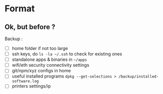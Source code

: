 # Format
## Ok, but before ?

Backup :
- [ ] home folder if not too large
- [ ] ssh keys, do `ls -la ~/.ssh` to check for existing ones
- [ ] standalone apps & binaries in `~/apps`
- [ ] wifi/eth security connectivity settings
- [ ] git/npm/xyz configs in home
- [ ] useful installed programs `dpkg --get-selections > /backup/installed-software.log`
- [ ] printers settings/ip